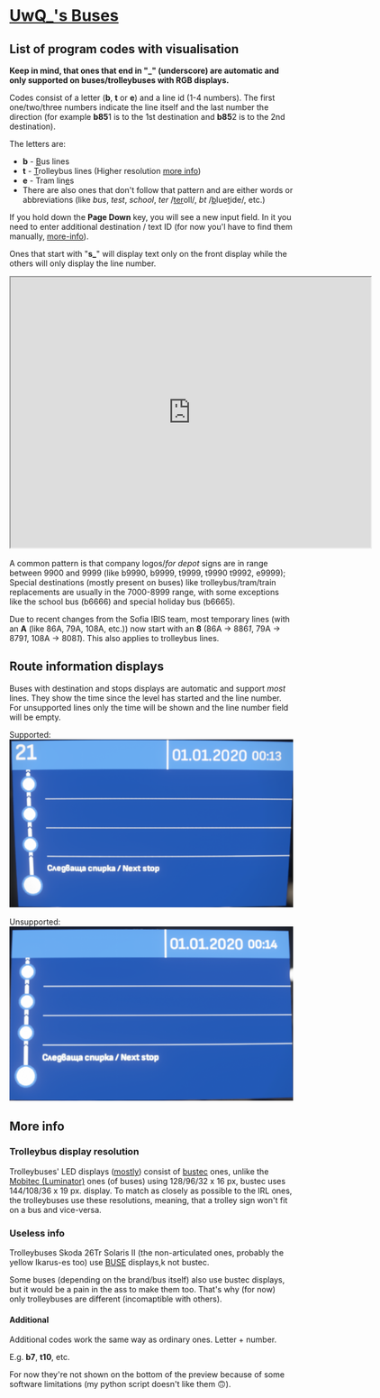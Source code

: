# [UwQ_'s Buses](https://steamcommunity.com/sharedfiles/filedetails/?id=3355235212)

## List of program codes with visualisation
**Keep in mind, that ones that end in "_" (underscore) are automatic and only supported on buses/trolleybuses with RGB displays.**

Codes consist of a letter (**b**, **t** or **e**) and a line id (1-4 numbers). The first one/two/three numbers indicate the line itself and the last number the direction (for example **b85**1 is to the 1st destination and **b85**2 is to the 2nd destination).

The letters are:
- **b** - <ins>B</ins>us lines
- **t** - <ins>T</ins>rolleybus lines (Higher resolution [more info](#more-info))
- **e** - Tram lin<ins>e</ins>s
- There are also ones that don't follow that pattern and are either words or abbreviations (like *bus*, *test*, *school*, *ter* /<ins>ter</ins>oll/, *bt* /<ins>b</ins>lue<ins>t</ins>ide/, etc.)

If you hold down the **Page Down** key, you will see a new input field. In it you need to enter additional destination / text ID (for now you'l have to find them manually, [more-info](#additional)).

Ones that start with "**s_**" will display text only on the front display while the others will only display the line number.

<iframe src="https://drive.google.com/file/d/1jkxPLIEW_YRySjPAC7d0Y7V2lbm7i9Xc/preview" width="640" height="480"></iframe>

A common pattern is that company logos/*for depot* signs are in range between 9900 and 9999 (like b9990, b9999, t9999, t9990 t9992, e9999); Special destinations (mostly present on buses) like trolleybus/tram/train replacements are usually in the 7000-8999 range, with some exceptions like the school bus (b6666) and special holiday bus (b6665).

Due to recent changes from the Sofia IBIS team, most temporary lines (with an **A** (like 86A, 79A, 108A, etc.)) now start with an **8** (86A -> 886*1*, 79A -> 879*1*, 108A -> 808*1*). This also applies to trolleybus lines.

## Route information displays

Buses with destination and stops displays are automatic and support *most* lines. They show the time since the level has started and the line number. For unsupported lines only the time will be shown and the line number field will be empty.

Supported:
![](sup.png)

Unsupported:
![](uns.png)

## More info
### Trolleybus display resolution
Trolleybuses' LED displays ([mostly](#useless-info)) consist of [bustec](https://bustec.eu/en/) ones, unlike the [Mobitec (Luminator)](https://www.luminator.com/en-uk/products/on-board-destination-displays.html) ones (of buses) using 128/96/32 x 16 px, bustec uses 144/108/36 x 19 px. display. To match as closely as possible to the IRL ones, the trolleybuses use these resolutions, meaning, that a trolley sign won't fit on a bus and vice-versa.

### Useless info
Trolleybuses Skoda 26Tr Solaris II (the non-articulated ones, probably the yellow Ikarus-es too) use [BUSE](https://www.buse.cz/en) displays,k not bustec.

Some buses (depending on the brand/bus itself) also use bustec displays, but it would be a pain in the ass to make them too. That's why (for now) only trolleybuses are different (incomaptible with others).

#### Additional
Additional codes work the same way as ordinary ones. Letter + number.

E.g. **b7**, **t10**, etc.

For now they're not shown on the bottom of the preview because of some software limitations (my python script doesn't like them 🙃).